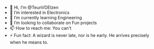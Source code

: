 - 👋 Hi, I’m @TeunVDElzen
- 👀 I’m interested in Electronics
- 🌱 I’m currently learning Engineering
- 💞️ I’m looking to collaborate on Fun projects
- 📫 How to reach me: You can't
- ⚡ Fun fact: A wizard is never late, nor is he early. He arrives precisely when he means to.

<!---
TeunVDElzen/TeunVDElzen is a ✨ special ✨ repository because its `README.md` (this file) appears on your GitHub profile.
You can click the Preview link to take a look at your changes.
--->
